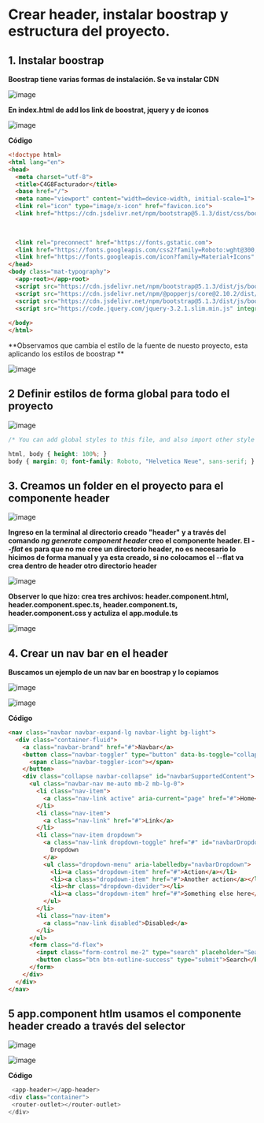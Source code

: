 # Crear header, instalar boostrap y estructura del proyecto. 

## 1. Instalar boostrap

**Boostrap tiene varias formas de instalación. Se va instalar CDN**

![image](https://user-images.githubusercontent.com/31961588/164356943-653428cf-bfc9-4c42-831b-12dd04d31bad.png)

**En index.html de add los link de boostrat, jquery y de iconos**

![image](https://user-images.githubusercontent.com/31961588/164357151-179670c5-e7c2-4b86-9c75-782e80889f7a.png)

**Código**

```Html
<!doctype html>
<html lang="en">
<head>
  <meta charset="utf-8">
  <title>C4G8Facturador</title>
  <base href="/">
  <meta name="viewport" content="width=device-width, initial-scale=1">
  <link rel="icon" type="image/x-icon" href="favicon.ico">
  <link href="https://cdn.jsdelivr.net/npm/bootstrap@5.1.3/dist/css/bootstrap.min.css" rel="stylesheet" integrity="sha384-1BmE4kWBq78iYhFldvKuhfTAU6auU8tT94WrHftjDbrCEXSU1oBoqyl2QvZ6jIW3" crossorigin="anonymous">
  
  

  <link rel="preconnect" href="https://fonts.gstatic.com">
  <link href="https://fonts.googleapis.com/css2?family=Roboto:wght@300;400;500&display=swap" rel="stylesheet">
  <link href="https://fonts.googleapis.com/icon?family=Material+Icons" rel="stylesheet">
</head>
<body class="mat-typography">
  <app-root></app-root>
  <script src="https://cdn.jsdelivr.net/npm/bootstrap@5.1.3/dist/js/bootstrap.bundle.min.js" integrity="sha384-ka7Sk0Gln4gmtz2MlQnikT1wXgYsOg+OMhuP+IlRH9sENBO0LRn5q+8nbTov4+1p" crossorigin="anonymous"></script> 
  <script src="https://cdn.jsdelivr.net/npm/@popperjs/core@2.10.2/dist/umd/popper.min.js" integrity="sha384-7+zCNj/IqJ95wo16oMtfsKbZ9ccEh31eOz1HGyDuCQ6wgnyJNSYdrPa03rtR1zdB" crossorigin="anonymous"></script>
  <script src="https://cdn.jsdelivr.net/npm/bootstrap@5.1.3/dist/js/bootstrap.min.js" integrity="sha384-QJHtvGhmr9XOIpI6YVutG+2QOK9T+ZnN4kzFN1RtK3zEFEIsxhlmWl5/YESvpZ13" crossorigin="anonymous"></script>
  <script src="https://code.jquery.com/jquery-3.2.1.slim.min.js" integrity="sha384-KJ3o2DKtIkvYIK3UENzmM7KCkRr/rE9/Qpg6aAZGJwFDMVNA/GpGFF93hXpG5KkN" crossorigin="anonymous"></script>
 
</body>
</html>
```

**Observamos que cambia el estilo de la fuente de nuesto proyecto, esta aplicando los estilos de boostrap **

![image](https://user-images.githubusercontent.com/31961588/164357421-a4ced7f3-a483-446a-9a00-2345485a4ba7.png)

## 2 Definir estilos de forma global para todo el proyecto

![image](https://user-images.githubusercontent.com/31961588/164357608-d32b56eb-f7e8-4e8c-bfec-c5ab22814d89.png)


```Css
/* You can add global styles to this file, and also import other style files */

html, body { height: 100%; }
body { margin: 0; font-family: Roboto, "Helvetica Neue", sans-serif; }

```

## 3. Creamos un folder en el proyecto para el componente header

![image](https://user-images.githubusercontent.com/31961588/164358080-d3ec885d-1ac7-4fdf-ac94-46511bbad1f7.png)

**Ingreso en la terminal al directorio creado "header" y a través del comando _ng generate component header_ creo el componente header. El _--flat_ es para que no me cree un directorio header, no es necesario lo  hicimos de forma manual y ya esta creado, si no colocamos el --flat va crea dentro de header otro directorio header**

![image](https://user-images.githubusercontent.com/31961588/164358535-867a652b-25e6-4b83-af2f-6a7580f0f512.png)

**Observer lo que hizo: crea tres archivos: header.component.html, header.component.spec.ts, header.component.ts, header.component.css y actuliza el app.module.ts**

![image](https://user-images.githubusercontent.com/31961588/164358790-e8b3fa19-17bd-4a8a-8537-3823f5091bcd.png)

## 4. Crear un nav bar en el header

**Buscamos un ejemplo de un nav bar en boostrap y lo copiamos**

![image](https://user-images.githubusercontent.com/31961588/164359439-5deb4691-3578-41a2-b1e6-d16600afd9b9.png)

![image](https://user-images.githubusercontent.com/31961588/164359638-2f4c7bf2-4868-4122-8e98-e4b918d79530.png)


**Código**

```Html
<nav class="navbar navbar-expand-lg navbar-light bg-light">
  <div class="container-fluid">
    <a class="navbar-brand" href="#">Navbar</a>
    <button class="navbar-toggler" type="button" data-bs-toggle="collapse" data-bs-target="#navbarSupportedContent" aria-controls="navbarSupportedContent" aria-expanded="false" aria-label="Toggle navigation">
      <span class="navbar-toggler-icon"></span>
    </button>
    <div class="collapse navbar-collapse" id="navbarSupportedContent">
      <ul class="navbar-nav me-auto mb-2 mb-lg-0">
        <li class="nav-item">
          <a class="nav-link active" aria-current="page" href="#">Home</a>
        </li>
        <li class="nav-item">
          <a class="nav-link" href="#">Link</a>
        </li>
        <li class="nav-item dropdown">
          <a class="nav-link dropdown-toggle" href="#" id="navbarDropdown" role="button" data-bs-toggle="dropdown" aria-expanded="false">
            Dropdown
          </a>
          <ul class="dropdown-menu" aria-labelledby="navbarDropdown">
            <li><a class="dropdown-item" href="#">Action</a></li>
            <li><a class="dropdown-item" href="#">Another action</a></li>
            <li><hr class="dropdown-divider"></li>
            <li><a class="dropdown-item" href="#">Something else here</a></li>
          </ul>
        </li>
        <li class="nav-item">
          <a class="nav-link disabled">Disabled</a>
        </li>
      </ul>
      <form class="d-flex">
        <input class="form-control me-2" type="search" placeholder="Search" aria-label="Search">
        <button class="btn btn-outline-success" type="submit">Search</button>
      </form>
    </div>
  </div>
</nav>
```

## 5 app.component htlm usamos el componente header creado a través del selector <app-header>
  
  ![image](https://user-images.githubusercontent.com/31961588/164360228-0f8961fc-d3bd-46ec-8a9b-0874d2480999.png)

  ![image](https://user-images.githubusercontent.com/31961588/164360297-e3130834-7a91-4f9a-8dbc-e651988c5bf4.png)

**Código**
  
 ```Typescript
  <app-header></app-header>
<div class="container">
  <router-outlet></router-outlet>
</div>
```
